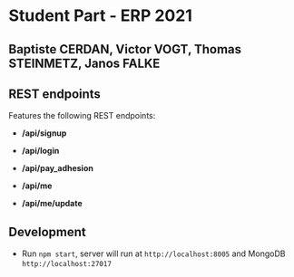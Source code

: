 # Student Part - ERP 2021

## Baptiste CERDAN, Victor VOGT, Thomas STEINMETZ, Janos FALKE

## REST endpoints
Features the following REST endpoints:

- **/api/signup**

- **/api/login**

- **/api/pay_adhesion**

- **/api/me**

- **/api/me/update**

## Development
- Run `npm start`, server will run at `http://localhost:8005` and MongoDB `http://localhost:27017`
